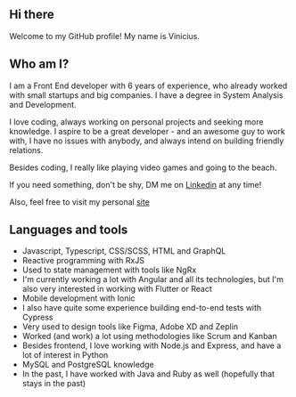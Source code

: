 ## Hi there
Welcome to my GitHub profile! My name is Vinicius.

## Who am I?
I am a Front End developer with 6 years of experience, who already worked with small startups and big companies. I have a degree in System Analysis and Development.

I love coding, always working on personal projects and seeking more knowledge. I aspire to be a great developer - and an awesome guy to work with, I have no issues with anybody, and always intend on building friendly relations.

Besides coding, I really like playing video games and going to the beach.

If you need something, don't be shy, DM me on [Linkedin](https://www.linkedin.com/in/vinicius-chab/) at any time!

Also, feel free to visit my personal [site](https://vinichab.github.io/)

## Languages and tools

* Javascript, Typescript, CSS/SCSS, HTML and GraphQL
* Reactive programming with RxJS
* Used to state management with tools like NgRx
* I'm currently working a lot with Angular and all its technologies, but I'm also very interested in working with Flutter or React
* Mobile development with Ionic
* I also have quite some experience building end-to-end tests with Cypress
* Very used to design tools like Figma, Adobe XD and Zeplin
* Worked (and work) a lot using methodologies like Scrum and Kanban
* Besides frontend, I love working with Node.js and Express, and have a lot of interest in Python
* MySQL and PostgreSQL knowledge
* In the past, I have worked with Java and Ruby as well (hopefully that stays in the past)
